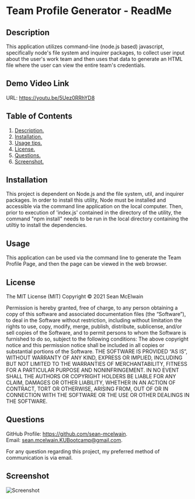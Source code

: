 # Team Profile Generator - ReadMe
<a name='description'></a>
 ## Description 
This application utilizes command-line (node.js based) javascript, specifically node's file system and inquirer packages, to collect user input about the user's work team and then uses that data to generate an HTML file where the user can view the entire team's credentials. 

## Demo Video Link
URL: https://youtu.be/5Uez0RRhYD8

## Table of Contents  
 1. [ Description. ](#description)  
 2. [ Installation. ](#installation)  
 3. [ Usage tips. ](#usage)   
 4. [ License. ](#license) 
 5. [ Questions. ](#questions)  
 6. [ Screenshot. ](#screenshot) 


 <a name='installation'></a>
 ## Installation 
 This project is dependent on Node.js and the file system, util, and inquirer packages.  In order to install this utility, Node must be installed and accessible via the command line application on the local computer.  Then, prior to execution of 'index.js' contained in the directory of the utility, the command "npm install" needs to be run in the local directory containing the utiltiy to install the dependencies.
 
<a name='usage'></a>
 ## Usage 
This application can be used via the command line to generate the Team Profile Page, and then the page can be viewed in the web browser. 

## License 
The MIT License (MIT) 
 Copyright © 2021 Sean McElwain

Permission is hereby granted, free of charge, to any person obtaining a copy of this software and associated documentation files (the “Software”), to deal in the Software without restriction, including without limitation the rights to use, copy, modify, merge, publish, distribute, sublicense, and/or sell copies of the Software, and to permit persons to whom the Software is furnished to do so, subject to the following conditions: 
The above copyright notice and this permission notice shall be included in all copies or substantial portions of the Software. 
THE SOFTWARE IS PROVIDED “AS IS”, WITHOUT WARRANTY OF ANY KIND, EXPRESS OR IMPLIED, INCLUDING BUT NOT LIMITED TO THE WARRANTIES OF MERCHANTABILITY, FITNESS FOR A PARTICULAR PURPOSE AND NONINFRINGEMENT. IN NO EVENT SHALL THE AUTHORS OR COPYRIGHT HOLDERS BE LIABLE FOR ANY CLAIM, DAMAGES OR OTHER LIABILITY, WHETHER IN AN ACTION OF CONTRACT, TORT OR OTHERWISE, ARISING FROM, OUT OF OR IN CONNECTION WITH THE SOFTWARE OR THE USE OR OTHER DEALINGS IN THE SOFTWARE.

<a name='questions'></a>
 ## Questions 
GitHub Profile: https://github.com/sean-mcelwain.  
Email: sean.mcelwain.KUBootcamp@gmail.com. 
 
For any question regarding this project, my preferred method of communication is via email. 

<a name='screenshot'></a>
 ## Screenshot 
![Screenshot](https://)